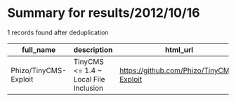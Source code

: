
# Summary for results/2012/10/16
    
1 records found after deduplication

| full_name | description | html_url | matched_list | matched_count | pushed_at | size | stargazers_count | language | forks_count |
|-----------------------|---------------------------------------|------------------------------------------|----------------|-----------------|---------------------------|--------|--------------------|------------|---------------|
| Phizo/TinyCMS-Exploit | TinyCMS <= 1.4 ~ Local File Inclusion | https://github.com/Phizo/TinyCMS-Exploit | ['exploit'] | 1 | 2012-10-16 15:20:46+00:00 | 60 | 0 | nan | 0 |
